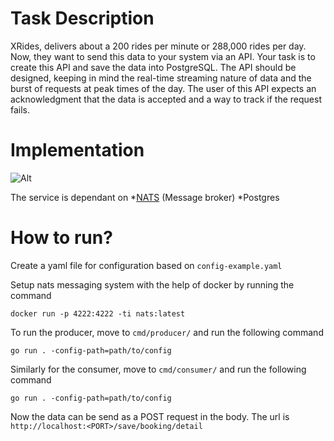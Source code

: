 # Task Description

XRides, delivers about a 200 rides per minute or 288,000 rides per day. Now, they want to send
this data to your system via an API. Your task is to create this API and save the data into
PostgreSQL.
The API should be designed, keeping in mind the real-time streaming nature of data and the
burst of requests at peak times of the day. The user of this API expects an acknowledgment that
the data is accepted and a way to track if the request fails.

# Implementation

![Alt](https://i.imgur.com/zheO4Jt.jpg)

The service is dependant on 
*[NATS](https://nats.io/) (Message broker)
*Postgres

# How to run?

Create a yaml file for configuration based on `config-example.yaml`

Setup nats messaging system with the help of docker by running the command

`docker run -p 4222:4222 -ti nats:latest`

To run the producer, move to `cmd/producer/` and run the following command

` go run . -config-path=path/to/config `

Similarly for the consumer, move to `cmd/consumer/` and run the following command

` go run . -config-path=path/to/config `

Now the data can be send as a POST request in the body. The url is `http://localhost:<PORT>/save/booking/detail`